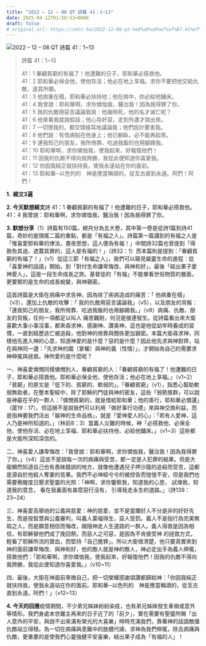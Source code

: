 ```yaml
---
title: "2022 – 12 – 08 QT 詩篇 41：1~13"
date: 2025-04-12T01:50:53+0800
draft: false
# original_url: https://cmtc.tw/2022-12-08-qt-%e8%a9%a9%e7%af%87-41%ef%bc%9a113
---
```


![2022 – 12 – 08 QT 詩篇 41：1\~13](/images/qt.jpg  "2022 – 12 – 08 QT 詩篇 41：1\~13")

> 詩篇 41：1\~13
>
> 41：1 眷顧貧窮的有福了！他遭難的日子，耶和華必搭救他。  
> 41：2 耶和華必保全他，使他存活；他必在地上享福。求你不要把他交給仇敵，遂其所願。  
> 41：3 他病重在榻，耶和華必扶持他；他在病中，你必給他鋪床。  
> 41：4 我曾說：耶和華啊，求你憐恤我，醫治我！因為我得罪了你。  
> 41：5 我的仇敵用惡言議論我說：他幾時死，他的名才滅亡呢？  
> 41：6 他來看我就說假話；他心存奸惡，走到外邊才說出來。  
> 41：7 一切恨我的，都交頭接耳地議論我；他們設計要害我。  
> 41：8 他們說：有怪病貼在他身上；他已躺臥，必不能再起來。  
> 41：9 連我知己的朋友，我所倚靠、吃過我飯的也用腳踢我。  
> 41：10 耶和華啊，求你憐恤我，使我起來，好報復他們！  
> 41：11 因我的仇敵不得向我誇勝，我從此便知道你喜愛我。  
> 41：12 你因我純正就扶持我，使我永遠站在你的面前。  
> 41：13 耶和華─以色列的　神是應當稱頌的，從亙古直到永遠。阿們！阿們！

**1.  經文3遍**

**2. 今天默想經文**詩 41：1 眷顧貧窮的有福了！他遭難的日子，耶和華必搭救他。  
41：4 我曾說：耶和華啊，求你憐恤我，醫治我！因為我得罪了你。

**3. 默想分享**（1）詩篇有150篇，總共分為五大卷，其中第一卷是從詩1篇到詩41篇，奇妙的是頭尾二篇的重點，都是「有福之人」。詩篇第一篇講到的有福之人是「惟喜愛耶和華的律法，晝夜思想，這人便為有福！」中間詩32篇也曾提到「得赦免其過、遮蓋其罪的，這人是有福的！」（詩32：1）而本篇則是提到：「眷顧貧窮的有福了！」（v1）從這三節「有福之人」，我們可以窺見屬靈生命的進程：從「喜愛神的話語」開始，到「對付生命謙卑悔改、與神和好」，最後「結出果子愛神愛人」，這是一段生命成長之旅。基督徒的「有福」不能單看世俗物質的層面，更要緊的是生命的成長蛻變，與神親密。

這首詩篇是大衛在病痛中求告神，因為除了疾病造成的痛苦：「 他病重在榻」（v3），還加上仇敵的攻擊：「 我的仇敵用惡言議論我」（v5），以及朋友的背叛：「連我知己的朋友，我所倚靠、吃過我飯的也用腳踢我。」（v9）病痛、仇敵、朋友的背叛，任何一項都足以叫人 痛苦難耐，何況是接連發生。從詩篇看出來大衛喜歡大事小事沒事，都來尋求神、感謝神、讚美神，這也是他從幼年時養成的習慣，一直到經歷逃亡被追殺，他對神的倚靠與關係更加親密。本篇大衛尋求神，同樣他先進入神的心意，知道神愛的是什麼？惡的是什麼？因此他先求與神對齊，站在與神同一邊：「先求神的國（掌權）與神的義（性情）」，才開始為自己的需要求神伸冤與拯救。神所愛的是什麼呢？

一、神喜愛憐憫同樣憐憫別人、眷顧貧窮的人：「眷顧貧窮的有福了！他遭難的日子，耶和華必搭救他。耶和華必保全他，使他存活；他必在地上享福。」（v1\~2）「貧窮」的原文是「低下的、貧窮的、軟弱的」。「眷顧貧窮」（v1），指悉心幫助軟弱無助者。在整本聖經中，除了耶穌的門徒與神的密友，這些「弱勢族群」可以說是神最在乎的一群人：「憐憫貧窮的，就是借給耶和華；他的善行，耶和華必償還」（箴19：17）。但這絕不是說我們可以利用「做好事行功德」來與神交換利益，而是指神要我們活出「屬神的生命品格」，就是「愛神愛人的心」：「若有人愛神，這人乃是神所知道的。」（林前8：3）當義人災難的時候，神「必搭救他、必保全他、使他存活、必在地上享福、耶和華必扶持他、必給他鋪床。」（v1\~3）這些都是大衛所深知深信的。

二、神喜愛人謙卑悔改：「我曾說：耶和華啊，求你憐恤我，醫治我！因為我得罪了你。」（v4）這並不是說每一次的病痛與受苦，都一定是人犯罪的結果。但是大衛顯然知道自己也有愚昧錯誤的地方，就像他遭遇兒子押沙龍的追殺而受苦，這都是源自於他殺人奪妻的苦果。我們不必神經兮兮的被控告而惶惶不安，但是我們也需要儆醒度日懇求聖靈的光照：「神啊，求你鑒察我，知道我的心思， 試煉我，知道我的意念， 看在我裏面有甚麼惡行沒有， 引導我走永生的道路。」（詩139：23\~24）

三、神喜愛高舉祂的公義與慈愛：神的慈愛，並不是當爛好人不分是非的好好先生，而是按智慧與公義審判，叫義人蒙福得生，惡人受罰。義人不是指行為完美無瑕之人，而是願意相信而悔改，跟隨神走人生道路的一群人。義人得救是因為相信，有耶穌替他們成了挽回祭。而惡人之可惡，是因為不肯接受神 的拯救方式，輕看了耶穌所流的寶血，而堅持「自己擔罪」。所以大衛很清楚，他只要真實來到神的面前謙卑悔改、與神和好，他的敵人就是神的敵人，神必定出手為義人伸冤，搭救他們：「耶和華啊，求你憐恤我，使我起來，好報復他們！因我的仇敵不得向我誇勝，我從此便知道你喜愛我。」（v10\~11）

四、最後，大衛在神面前卑微自己，把一切榮耀感謝頌讚都歸給神：「你因我純正就扶持我，使我永遠站在你的面前。耶和華─以色列的　神是應當稱頌的，從亙古直到永遠。阿們！」（v12\~13）

**4. 今天的回應**疫情期間，不少弟兄姊妹紛紛染疫，也有弟兄姊妹發生車禍或意外等情形。我們身處末世離主再來的日子近了的「前夕」，實在需要有聖靈所賜「出人意外的平安，與說不出來滿有榮光的大喜樂」時時充滿我們，靠著神的話語敵擋仇敵站立得穩。為一切在病痛與患難中的肢體代禱，求神為我們伸冤，除去病痛與仇敵，更重要的是使我們心靈強健平安喜樂，結出果子成為「有福的人」！